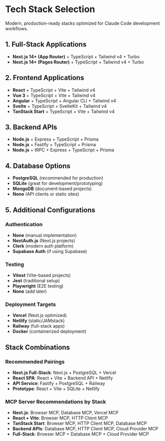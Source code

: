 # Tech Stack Selection

Modern, production-ready stacks optimized for Claude Code development workflows.

## 1. Full-Stack Applications
- **Next.js 14+ (App Router)** + TypeScript + Tailwind v4 + Turbo
- **Next.js 14+ (Pages Router)** + TypeScript + Tailwind v4 + Turbo

## 2. Frontend Applications
- **React** + TypeScript + Vite + Tailwind v4
- **Vue 3** + TypeScript + Vite + Tailwind v4  
- **Angular** + TypeScript + Angular CLI + Tailwind v4
- **Svelte** + TypeScript + SvelteKit + Tailwind v4
- **TanStack Start** + TypeScript + Vite + Tailwind v4

## 3. Backend APIs
- **Node.js** + Express + TypeScript + Prisma
- **Node.js** + Fastify + TypeScript + Prisma
- **Node.js** + tRPC + Express + TypeScript + Prisma

## 4. Database Options
- **PostgreSQL** (recommended for production)
- **SQLite** (great for development/prototyping)
- **MongoDB** (document-based projects)
- **None** (API clients or static sites)

## 5. Additional Configurations

### Authentication
- **None** (manual implementation)
- **NextAuth.js** (Next.js projects)
- **Clerk** (modern auth platform)
- **Supabase Auth** (if using Supabase)

### Testing
- **Vitest** (Vite-based projects)
- **Jest** (traditional setup)
- **Playwright** (E2E testing)
- **None** (add later)

### Deployment Targets
- **Vercel** (Next.js optimized)
- **Netlify** (static/JAMstack)
- **Railway** (full-stack apps)
- **Docker** (containerized deployment)

## Stack Combinations

### Recommended Pairings
- **Next.js Full-Stack**: Next.js + PostgreSQL + Vercel
- **React SPA**: React + Vite + Backend API + Netlify  
- **API Service**: Fastify + PostgreSQL + Railway
- **Prototype**: React + Vite + SQLite + Netlify

### MCP Server Recommendations by Stack
- **Next.js**: Browser MCP, Database MCP, Vercel MCP
- **React + Vite**: Browser MCP, HTTP Client MCP
- **TanStack Start**: Browser MCP, HTTP Client MCP, Database MCP
- **Backend APIs**: Database MCP, HTTP Client MCP, Cloud Provider MCP
- **Full-Stack**: Browser MCP + Database MCP + Cloud Provider MCP
